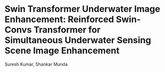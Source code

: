 # Swin Transformer Underwater Image Enhancement: Reinforced Swin-Convs Transformer for Simultaneous Underwater Sensing Scene Image Enhancement
Suresh Kumar, Shankar Munda
